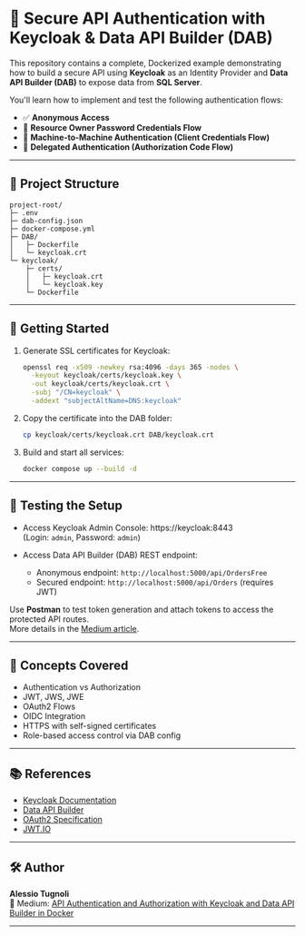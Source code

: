 # 🔐 Secure API Authentication with Keycloak & Data API Builder (DAB)

This repository contains a complete, Dockerized example demonstrating how to build a secure API using **Keycloak** as an Identity Provider and **Data API Builder (DAB)** to expose data from **SQL Server**.

You'll learn how to implement and test the following authentication flows:

- ✅ **Anonymous Access**  
- 🔑 **Resource Owner Password Credentials Flow**  
- 🤖 **Machine-to-Machine Authentication (Client Credentials Flow)**  
- 🙋 **Delegated Authentication (Authorization Code Flow)**

---

## 🧱 Project Structure

```
project-root/
├─ .env
├─ dab-config.json
├─ docker-compose.yml
├─ DAB/
│   ├─ Dockerfile
│   └─ keycloak.crt
└─ keycloak/
    ├─ certs/
    │   ├─ keycloak.crt
    │   └─ keycloak.key
    └─ Dockerfile
```

---

## 🚀 Getting Started

1. Generate SSL certificates for Keycloak:
   ```bash
   openssl req -x509 -newkey rsa:4096 -days 365 -nodes \
     -keyout keycloak/certs/keycloak.key \
     -out keycloak/certs/keycloak.crt \
     -subj "/CN=keycloak" \
     -addext "subjectAltName=DNS:keycloak"
   ```

2. Copy the certificate into the DAB folder:
   ```bash
   cp keycloak/certs/keycloak.crt DAB/keycloak.crt
   ```

3. Build and start all services:
   ```bash
   docker compose up --build -d
   ```

---

## 🧪 Testing the Setup

- Access Keycloak Admin Console: https://keycloak:8443  
  (Login: `admin`, Password: `admin`)

- Access Data API Builder (DAB) REST endpoint:  
  - Anonymous endpoint: `http://localhost:5000/api/OrdersFree`  
  - Secured endpoint: `http://localhost:5000/api/Orders` (requires JWT)

Use **Postman** to test token generation and attach tokens to access the protected API routes.  
More details in the [Medium article](https://medium.com/@tugnolialessio).

---

## 🧠 Concepts Covered

- Authentication vs Authorization
- JWT, JWS, JWE
- OAuth2 Flows
- OIDC Integration
- HTTPS with self-signed certificates
- Role-based access control via DAB config

---

## 📚 References

- [Keycloak Documentation](https://www.keycloak.org/documentation)
- [Data API Builder](https://learn.microsoft.com/en-us/azure/data-api-builder/)
- [OAuth2 Specification](https://oauth.net/2/)
- [JWT.IO](https://jwt.io/)

---

## 🛠 Author

**Alessio Tugnoli**  
📝 Medium: [API Authentication and Authorization with Keycloak and Data API Builder in Docker]([https://medium.com/@tugnolialessio](https://medium.com/@tugnolialessio/api-authentication-and-authorization-with-keycloak-and-data-api-builder-in-docker-91ad6cf20a45))

---
